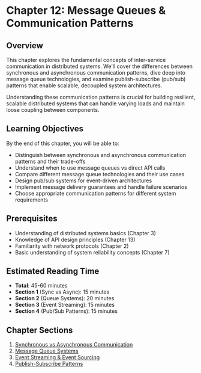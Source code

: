 # Chapter 12: Message Queues & Communication Patterns

## Overview

This chapter explores the fundamental concepts of inter-service communication in distributed systems. We'll cover the differences between synchronous and asynchronous communication patterns, dive deep into message queue technologies, and examine publish-subscribe (pub/sub) patterns that enable scalable, decoupled system architectures.

Understanding these communication patterns is crucial for building resilient, scalable distributed systems that can handle varying loads and maintain loose coupling between components.

## Learning Objectives

By the end of this chapter, you will be able to:

- Distinguish between synchronous and asynchronous communication patterns and their trade-offs
- Understand when to use message queues vs direct API calls
- Compare different message queue technologies and their use cases
- Design pub/sub systems for event-driven architectures
- Implement message delivery guarantees and handle failure scenarios
- Choose appropriate communication patterns for different system requirements

## Prerequisites

- Understanding of distributed systems basics (Chapter 3)
- Knowledge of API design principles (Chapter 13)
- Familiarity with network protocols (Chapter 2)
- Basic understanding of system reliability concepts (Chapter 7)

## Estimated Reading Time

- **Total**: 45-60 minutes
- **Section 1** (Sync vs Async): 15 minutes
- **Section 2** (Queue Systems): 20 minutes  
- **Section 3** (Event Streaming): 15 minutes
- **Section 4** (Pub/Sub Patterns): 15 minutes

## Chapter Sections

1. [Synchronous vs Asynchronous Communication](01-sync-async.md)
2. [Message Queue Systems](02-queue-systems.md)
3. [Event Streaming & Event Sourcing](03-event-streaming.md)
4. [Publish-Subscribe Patterns](04-pubsub.md)
